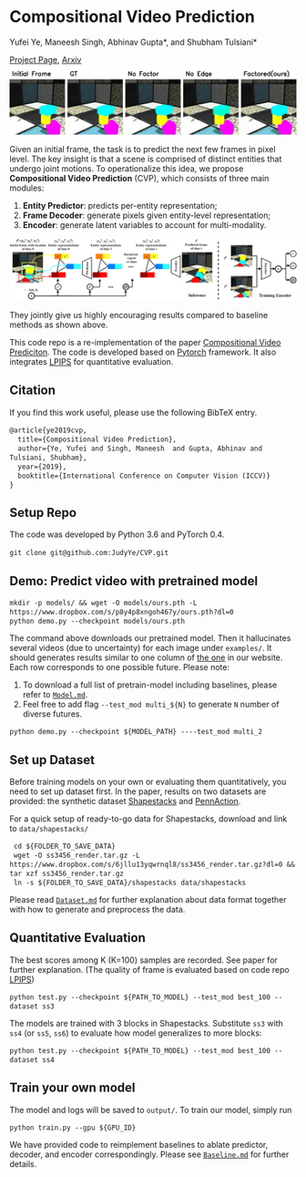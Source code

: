 # Compositional Video Prediction
Yufei Ye,    Maneesh Singh,    Abhinav Gupta*, and   Shubham Tulsiani*
   
[Project Page](https://judyye.github.io/CVP/), [Arxiv]() 
![](docs/pred1.gif)

Given an initial frame, the task is to predict the next few frames in pixel level. The key insight is that a scene is comprised of distinct entities that undergo joint motions.
To operationalize this idea, we propose **Compositional Video Prediction** (CVP), which consists of three main modules:
1) **Entity Predictor**: predicts per-entity representation;
2) **Frame Decoder**: generate pixels given entity-level representation;
3) **Encoder**: generate latent variables to account for multi-modality.     

![](docs/pipeline.png)

They jointly give us highly encouraging results compared to baseline methods as shown above. 

This code repo is a re-implementation of the paper [Compositional Video Prediciton](arxive.link). The code is developed based on [Pytorch](https://pytorch.org/) framework. 
It also integrates [LPIPS](https://github.com/richzhang/PerceptualSimilarity) for quantitative evaluation.
    

## Citation
If you find this work useful, please use the following BibTeX entry.

```
@article{ye2019cvp,
  title={Compositional Video Prediction},
  author={Ye, Yufei and Singh, Maneesh  and Gupta, Abhinav and Tulsiani, Shubham},
  year={2019},
  booktitle={International Conference on Computer Vision (ICCV)}
}
```

## Setup Repo
The code was developed by Python 3.6 and PyTorch 0.4.

`git clone git@github.com:JudyYe/CVP.git`



## Demo: Predict video with pretrained model
```
mkdir -p models/ && wget -O models/ours.pth -L https://www.dropbox.com/s/p8y4p8xngoh467y/ours.pth?dl=0 
python demo.py --checkpoint models/ours.pth 
``` 

The  command above downloads our pretrained model. Then  it hallucinates several videos (due to uncertainty) for each image under `examples/`.
It should generates results similar to one column of [the one](https://judyye.github.io/CVP/src/encBest1.gif) in our website. Each row corresponds to one possible future.  Please note:
1.  To download a full list of pretrain-model including baselines, please refer to [`Model.md`](docs/Model.md).   
2. Feel free to add flag `--test_mod multi_${N}` to generate `N` number of  diverse futures. 
```
python demo.py --checkpoint ${MODEL_PATH} ----test_mod multi_2
```

## Set up Dataset
Before training models on your own or evaluating them quantitatively, you need to set up dataset first. 
In the paper, results on two datasets are provided: the synthetic dataset [Shapestacks](https://shapestacks.robots.ox.ac.uk) and [PennAction](https://dreamdragon.github.io/PennAction/).  

For a quick setup of ready-to-go data for Shapestacks, download and link to `data/shapestacks/`
```
 cd ${FOLDER_TO_SAVE_DATA}
 wget -O ss3456_render.tar.gz -L https://www.dropbox.com/s/6jllu13yqwrnql8/ss3456_render.tar.gz?dl=0 && tar xzf ss3456_render.tar.gz 
 ln -s ${FOLDER_TO_SAVE_DATA}/shapestacks data/shapestacks
```  
 

Please read [`Dataset.md`](docs/Dataset.md) for further explanation about data format together with how to generate and preprocess the data.
  

## Quantitative Evaluation
The best scores among K (K=100) samples are recorded. See paper for further explanation. 
(The quality of frame is evaluated based on code repo [LPIPS](https://github.com/richzhang/PerceptualSimilarity))
```
python test.py --checkpoint ${PATH_TO_MODEL} --test_mod best_100 --dataset ss3
```
The models are trained with 3 blocks in Shapestacks. Substitute `ss3` with `ss4`  (or `ss5`, `ss6`) to evaluate how model generalizes to more blocks: 
```
python test.py --checkpoint ${PATH_TO_MODEL} --test_mod best_100 --dataset ss4
```

## Train your own model
The model and logs will be saved to `output/`. To train our model, simply run 
```angular2
python train.py --gpu ${GPU_ID}
```

We have provided code to reimplement baselines to ablate predictor, decoder, and encoder correspondingly.
Please see [`Baseline.md`](docs/Baseline.md) for further details. 
 
